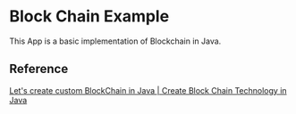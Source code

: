 # Block Chain Example

This App is a basic implementation of Blockchain in Java.

## Reference
[Let's create custom BlockChain in Java | Create Block Chain Technology in Java](https://www.youtube.com/watch?v=UmCEdcRjaz0)